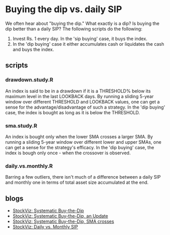 # Buying the dip vs. daily SIP
We often hear about "buying the dip." What exactly is a dip? Is buying the dip better than a daily SIP?
The following scripts do the following:
1. Invest Rs. 1 every day. In the 'sip buying' case, it buys the index.
2. In the 'dip buying' case it either accumulates cash or liquidates the cash and buys the index.

## scripts
### drawdown.study.R
An index is said to be in a drawdown if it is a THRESHOLD% below its maximum level in the last LOOKBACK days. By running a sliding 5-year window over different THRESHOLD and LOOKBACK values, one can get a sense for the advantage/disadvantage of such a strategy.
In the 'dip buying' case, the index is bought as long as it is below the THRESHOLD.

### sma.study.R
An index is bought only when the lower SMA crosses a larger SMA. By running a sliding 5-year window over different lower and upper SMAs, one can get a sense for the strategy's efficacy.
In the 'dip buying' case, the index is bough only once - when the crossover is observed.

### daily.vs.monthly.R
Barring a few outliers, there isn't much of a difference between a daily SIP and monthly one in terms of total asset size accumulated at the end.

## blogs
* [StockViz: Systematic Buy-the-Dip](https://stockviz.biz/2016/06/25/systematic-buy-dip/)
* [StockViz: Systematic Buy-the-Dip, an Update](https://stockviz.biz/2018/10/04/systematic-buy-the-dip-an-update/)
* [StockViz: Systematic Buy-the-Dip, SMA crosses](https://stockviz.biz/index.php/2018/10/05/systematic-buy-the-dip-sma-crosses/)
* [StockViz: Daily vs. Monthly SIP](https://stockviz.biz/2018/10/08/daily-vs-monthly-sip/)